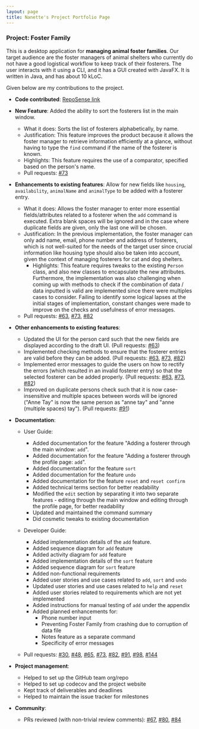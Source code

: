 ```yaml
---
layout: page
title: Nanette's Project Portfolio Page 
---
```


### Project: Foster Family

This is a desktop application for **managing animal foster families**. Our target audience are the foster managers of animal shelters who currently do not have a good 
logistical workflow to keep track of their fosterers. The user interacts with it using a CLI, and it has a GUI created with JavaFX. It is written in Java, and has about 10 
kLoC.

Given below are my contributions to the project.

* **Code contributed**: [RepoSense link](https://nus-cs2103-ay2324s1.github.io/tp-dashboard/?search=nananakx-x&breakdown=false&sort=groupTitle%20dsc&sortWithin=title&since=2023-09-22&timeframe=commit&mergegroup=&groupSelect=groupByRepos)

* **New Feature**: Added the ability to sort the fosterers list in the main window.
    * What it does: Sorts the list of fosterers alphabetically, by name.
    * Justification: This feature improves the product because it allows the foster manager to retrieve information efficiently at a glance, without having to type 
  the `find` command if the name of the fosterer is known.
    * Highlights: This feature requires the use of a comparator, specified based on the person's name.
    * Pull requests: [#73](https://github.com/AY2324S1-CS2103T-T13-4/tp/pull/73)


* **Enhancements to existing features**: Allow for new fields like `housing`, `availability`, `animalName` and `animalType` to be added with a fosterer entry.
    * What it does: Allows the foster manager to enter more essential fields/attributes related to a fosterer when the `add` command is executed. Extra blank spaces will be 
  ignored and in the case where duplicate fields are given, only the last one will be chosen. 
    * Justification: In the previous implementation, the foster manager can only add name, email, phone number and address of fosterers, which is not well-suited for the 
  needs of the target user since crucial information like housing type should also be taken into account, given the context of managing fosterers for cat and dog shelters.
      * Highlights: This feature requires tweaks to the existing `Person` class, and also new classes to encapsulate the new attributes. Furthermore, the implementation was also 
  challenging when coming up with methods to check if the combination of data / data inputted is valid are implemented since there were multiples cases to consider. Failing to 
  identify some logical lapses at the initial stages of implementation, constant changes were made to improve on the checks and usefulness of error messages.
    * Pull requests: [#63](https://github.com/AY2324S1-CS2103T-T13-4/tp/pull/63), [#73](https://github.com/AY2324S1-CS2103T-T13-4/tp/pull/73), 
  [#82](https://github.com/AY2324S1-CS2103T-T13-4/tp/pull/82) 


* **Other enhancements to existing features**:
    * Updated the UI for the person card such that the new fields are displayed according to the draft UI. (Pull requests: 
  [#63](https://github.com/AY2324S1-CS2103T-T13-4/tp/pull/63))
    * Implemented checking methods to ensure that the fosterer entries are valid before they can be added. (Pull requests: 
  [#63](https://github.com/AY2324S1-CS2103T-T13-4/tp/pull/63), [#73](https://github.com/AY2324S1-CS2103T-T13-4/tp/pull/73), 
  [#82](https://github.com/AY2324S1-CS2103T-T13-4/tp/pull/82))
    * Implemented error messages to guide the users on how to rectify the errors (which resulted in an invalid fosterer entry) so that the selected fosterer can be added 
  properly. (Pull requests: [#63](https://github.com/AY2324S1-CS2103T-T13-4/tp/pull/63), [#73](https://github.com/AY2324S1-CS2103T-T13-4/tp/pull/73), 
  [#82](https://github.com/AY2324S1-CS2103T-T13-4/tp/pull/82))
    * Improved on duplicate persons check such that it is now case-insensitive and multiple spaces between words will be ignored ("Anne Tay" is now the same person as 
  "anne tay" and "anne  (multiple spaces)  tay"). (Pull requests: [#91](https://github.com/AY2324S1-CS2103T-T13-4/tp/pull/91))


* **Documentation**:
    * User Guide:
        * Added documentation for the feature "Adding a fosterer through the main window: `add`".
        * Added documentation for the feature "Adding a fosterer through the profile page: `add`".
        * Added documentation for the feature `sort`
        * Added documentation for the feature `undo`
        * Added documentation for the feature `reset` and `reset confirm`
        * Added technical terms section for better readability
        * Modified the `edit` section by separating it into two separate features - editing through the main window and editing through the profile page, for better 
      readability 
        * Updated and maintained the command summary
        * Did cosmetic tweaks to existing documentation

    * Developer Guide:
        * Added implementation details of the `add` feature.
        * Added sequence diagram for `add` feature
        * Added activity diagram for `add` feature
        * Added implementation details of the `sort` feature
        * Added sequence diagram for `sort` feature
        * Added non-functional requirements
        * Added user stories and use cases related to `add`, `sort` and `undo`
        * Updated user stories and use cases related to `help` and `reset`
        * Added user stories related to requirements which are not yet implemented
        * Added instructions for manual testing of `add` under the appendix 
        * Added planned enhancements for:
            * Phone number input
            * Preventing Foster Family from crashing due to corruption of data file
            * Notes feature as a separate command
            * Specificity of error messages

  * Pull requests: [#30](https://github.com/AY2324S1-CS2103T-T13-4/tp/pull/30), [#48](https://github.com/AY2324S1-CS2103T-T13-4/tp/pull/48), 
  [#65](https://github.com/AY2324S1-CS2103T-T13-4/tp/pull/65), [#73](https://github.com/AY2324S1-CS2103T-T13-4/tp/pull/73), 
  [#82](https://github.com/AY2324S1-CS2103T-T13-4/tp/pull/82), [#91](https://github.com/AY2324S1-CS2103T-T13-4/tp/pull/91), 
  [#98](https://github.com/AY2324S1-CS2103T-T13-4/tp/pull/98), [#144](https://github.com/AY2324S1-CS2103T-T13-4/tp/pull/144)


* **Project management**:
    * Helped to set up the GitHub team org/repo
    * Helped to set up codecov and the project website
    * Kept track of deliverables and deadlines
    * Helped to maintain the issue tracker for milestones


* **Community**:
    * PRs reviewed (with non-trivial review comments): [#67](https://github.com/AY2324S1-CS2103T-T13-4/tp/pull/67), 
  [#80](https://github.com/AY2324S1-CS2103T-T13-4/tp/pull/80), [#84](https://github.com/AY2324S1-CS2103T-T13-4/tp/pull/84)

